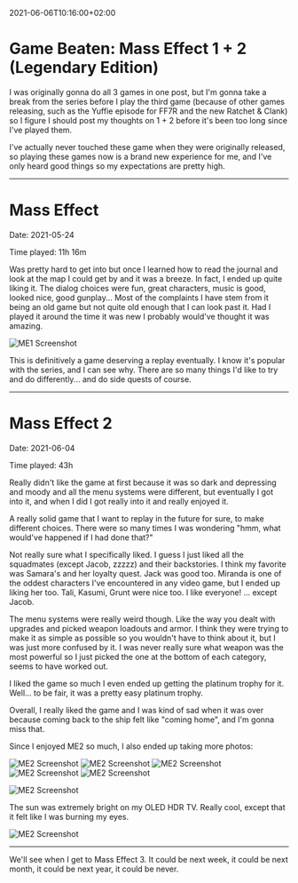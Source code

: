 2021-06-06T10:16:00+02:00
# Game Beaten: Mass Effect 1 + 2 (Legendary Edition)

I was originally gonna do all 3 games in one post, but I'm gonna take a break from the series before I play the third game (because of other games releasing, such as the Yuffie episode for FF7R and the new Ratchet & Clank) so I figure I should post my thoughts on 1 + 2 before it's been too long since I've played them.

I've actually never touched these game when they were originally released, so playing these games now is a brand new experience for me, and I've only heard good things so my expectations are pretty high.

---------------------------

# Mass Effect

Date: 2021-05-24

Time played: 11h 16m

Was pretty hard to get into but once I learned how to read the journal and look at the map I could get by and it was a breeze. In fact, I ended up quite liking it. The dialog choices were fun, great characters, music is good, looked nice, good gunplay... Most of the complaints I have stem from it being an old game but not quite old enough that I can look past it. Had I played it around the time it was new I probably would've thought it was amazing.

![ME1 Screenshot](https://lambdan.se/img/2021-06-06_10-14-08.857114.jpg)

This is definitively a game deserving a replay eventually. I know it's popular with the series, and I can see why. There are so many things I'd like to try and do differently... and do side quests of course.

--------------------------

# Mass Effect 2

Date: 2021-06-04

Time played: 43h


Really didn't like the game at first because it was so dark and depressing and moody and all the menu systems were different, but eventually I got into it, and when I did I got really into it and really enjoyed it. 

A really solid game that I want to replay in the future for sure, to make different choices. There were so many times I was wondering "hmm, what would've happened if I had done that?"

Not really sure what I specifically liked. I guess I just liked all the squadmates (except Jacob, zzzzz) and their backstories. I think my favorite was Samara's and her loyalty quest. Jack was good too. Miranda is one of the oddest characters I've encountered in any video game, but I ended up liking her too. Tali, Kasumi, Grunt were nice too. I like everyone! ... except Jacob.

The menu systems were really weird though. Like the way you dealt with upgrades and picked weapon loadouts and armor. I think they were trying to make it as simple as possible so you wouldn't have to think about it, but I was just more confused by it. I was never really sure what weapon was the most powerful so I just picked the one at the bottom of each category, seems to have worked out.

I liked the game so much I even ended up getting the platinum trophy for it. Well... to be fair, it was a pretty easy platinum trophy.

Overall, I really liked the game and I was kind of sad when it was over because coming back to the ship felt like "coming home", and I'm gonna miss that.

Since I enjoyed ME2 so much, I also ended up taking more photos:

![ME2 Screenshot](https://lambdan.se/img/2021-06-06_10-15-03.733641.jpg)
![ME2 Screenshot](https://lambdan.se/img/2021-06-06_10-15-05.385302.jpg)
![ME2 Screenshot](https://lambdan.se/img/2021-06-06_10-15-07.018670.jpg)
![ME2 Screenshot](https://lambdan.se/img/2021-06-06_10-15-08.524727.jpg)
![ME2 Screenshot](https://lambdan.se/img/2021-06-06_10-15-09.978351.jpg)

![ME2 Screenshot](https://lambdan.se/img/2021-06-06_10-15-11.473559.jpg)
<figcaption>The sun was extremely bright on my OLED HDR TV. Really cool, except that it felt like I was burning my eyes.</figcaption>

![ME2 Screenshot](https://lambdan.se/img/2021-06-06_10-15-12.986453.jpg)


--------------------------

We'll see when I get to Mass Effect 3. It could be next week, it could be next month, it could be next year, it could be never. 